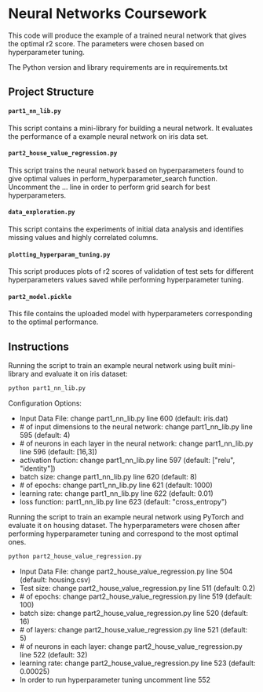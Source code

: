 # Neural Networks Coursework

This code will produce the example of a trained neural network that gives the optimal r2 score. The parameters were chosen based on hyperparameter tuning. 

The Python version and library requirements are in requirements.txt

## Project Structure

#### `part1_nn_lib.py`

This script contains a mini-library for building a neural network. It evaluates the performance of a example neural network on iris data set.

#### `part2_house_value_regression.py`

This script trains the neural network based on hyperparameters found to give optimal values in perform_hyperparameter_search function. Uncomment the ... line in order to perform grid search for best hyperparameters.


#### `data_exploration.py`

This script contains the experiments of initial data analysis and identifies missing values and highly correlated columns. 

#### `plotting_hyperparam_tuning.py`

This script produces plots of r2 scores of validation of test sets for different hyperparameters values saved while performing hyperparameter tuning.

#### `part2_model.pickle`

This file contains the uploaded model with hyperparameters corresponding to the optimal performance.


## Instructions

Running the script to train an example neural network using built mini-library and evaluate it on iris dataset:

```bash
python part1_nn_lib.py
```

Configuration Options:

- Input Data File: change part1_nn_lib.py line 600 (default: iris.dat)
- \# of input dimensions to the neural network: change part1_nn_lib.py line 595 (default: 4)
- \# of neurons in each layer in the neural network: change part1_nn_lib.py line 596 (default: [16,3])
- activation fuction: change part1_nn_lib.py line 597 (default: ["relu", "identity"])
- batch size: change part1_nn_lib.py line 620 (default: 8)
- \# of epochs: change part1_nn_lib.py line 621 (default: 1000)
- learning rate: change part1_nn_lib.py line 622 (default: 0.01)
- loss function: part1_nn_lib.py line 623 (default: "cross_entropy")

Running the script to train an example neural network using PyTorch and evaluate it on housing dataset. The hyperparameters were chosen after performing hyperparameter tuning and correspond to the most optimal ones.

```bash
python part2_house_value_regression.py
```

- Input Data File: change part2_house_value_regression.py line 504 (default: housing.csv)
- Test size: change part2_house_value_regression.py line 511 (default: 0.2)
- \# of epochs: change part2_house_value_regression.py line 519 (default: 100)
- batch size: change part2_house_value_regression.py line 520 (default: 16)
- \# of layers: change part2_house_value_regression.py line 521 (default: 5)
- \# of neurons in each layer: change part2_house_value_regression.py line 522 (default: 32)
- learning rate: change part2_house_value_regression.py line 523 (default: 0.00025)
- In order to run hyperparameter tuning uncomment line 552



